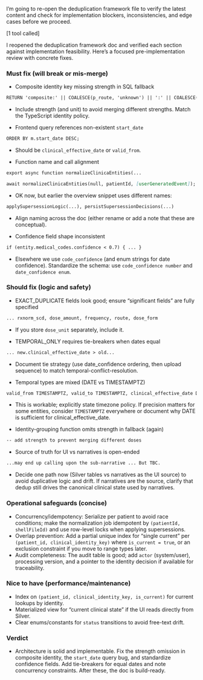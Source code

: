 I’m going to re-open the deduplication framework file to verify the latest content and check for implementation blockers, inconsistencies, and edge cases before we proceed.

[1 tool called]

I reopened the deduplication framework doc and verified each section against implementation feasibility. Here’s a focused pre-implementation review with concrete fixes.

### Must fix (will break or mis-merge)
- Composite identity key missing strength in SQL fallback
```129:146:shared/docs/architecture/database-foundation-v3/V3_Features_and_Concepts/temporal-data-management/deduplication-framework.md
RETURN 'composite:' || COALESCE(p_route, 'unknown') || ':' || COALESCE(p_dose_form, 'unknown');
```
- Include strength (and unit) to avoid merging different strengths. Match the TypeScript identity policy.

- Frontend query references non-existent `start_date`
```321:329:shared/docs/architecture/database-foundation-v3/V3_Features_and_Concepts/temporal-data-management/deduplication-framework.md
ORDER BY m.start_date DESC;
```
- Should be `clinical_effective_date` or `valid_from`.

- Function name and call alignment
```98:123:shared/docs/architecture/database-foundation-v3/V3_Features_and_Concepts/temporal-data-management/deduplication-framework.md
export async function normalizeClinicaEntities(...
```
```384:386:shared/docs/architecture/database-foundation-v3/V3_Features_and_Concepts/temporal-data-management/deduplication-framework.md
await normalizeClinicaEntities(null, patientId, [userGeneratedEvent]);
```
- OK now, but earlier the overview snippet uses different names:
```26:39:shared/docs/architecture/database-foundation-v3/V3_Features_and_Concepts/temporal-data-management/deduplication-framework.md
applySupersessionLogic(...), persistSupersessionDecisions(...)
```
- Align naming across the doc (either rename or add a note that these are conceptual).

- Confidence field shape inconsistent
```302:314:shared/docs/architecture/database-foundation-v3/V3_Features_and_Concepts/temporal-data-management/deduplication-framework.md
if (entity.medical_codes.confidence < 0.7) { ... }
```
- Elsewhere we use `code_confidence` (and enum strings for date confidence). Standardize the schema: use `code_confidence number` and `date_confidence enum`.

### Should fix (logic and safety)
- EXACT_DUPLICATE fields look good; ensure “significant fields” are fully specified
```51:57:shared/docs/.../deduplication-framework.md
... rxnorm_scd, dose_amount, frequency, route, dose_form
```
- If you store `dose_unit` separately, include it.

- TEMPORAL_ONLY requires tie-breakers when dates equal
```82:90:shared/docs/.../deduplication-framework.md
... new.clinical_effective_date > old...
```
- Document tie strategy (use date_confidence ordering, then upload sequence) to match temporal-conflict-resolution.

- Temporal types are mixed (DATE vs TIMESTAMPTZ)
```154:164:shared/docs/.../deduplication-framework.md
valid_from TIMESTAMPTZ, valid_to TIMESTAMPTZ, clinical_effective_date DATE
```
- This is workable; explicitly state timezone policy. If precision matters for some entities, consider `TIMESTAMPTZ` everywhere or document why DATE is sufficient for clinical_effective_date.

- Identity-grouping function omits strength in fallback (again)
```129:146:shared/docs/.../deduplication-framework.md
-- add strength to prevent merging different doses
```

- Source of truth for UI vs narratives is open-ended
```12:13:shared/docs/.../deduplication-framework.md
...may end up calling upon the sub-narrative ... But TBC.
```
- Decide one path now (Silver tables vs narratives as the UI source) to avoid duplicative logic and drift. If narratives are the source, clarify that dedup still drives the canonical clinical state used by narratives.

### Operational safeguards (concise)
- Concurrency/idempotency: Serialize per patient to avoid race conditions; make the normalization job idempotent by `(patientId, shellFileId)` and use row-level locks when applying supersessions.
- Overlap prevention: Add a partial unique index for “single current” per `(patient_id, clinical_identity_key)` where `is_current = true`, or an exclusion constraint if you move to range types later.
- Audit completeness: The audit table is good; add `actor` (system/user), processing version, and a pointer to the identity decision if available for traceability.

### Nice to have (performance/maintenance)
- Index on `(patient_id, clinical_identity_key, is_current)` for current lookups by identity.
- Materialized view for “current clinical state” if the UI reads directly from Silver.
- Clear enums/constants for `status` transitions to avoid free-text drift.

### Verdict
- Architecture is solid and implementable. Fix the strength omission in composite identity, the `start_date` query bug, and standardize confidence fields. Add tie-breakers for equal dates and note concurrency constraints. After these, the doc is build-ready.